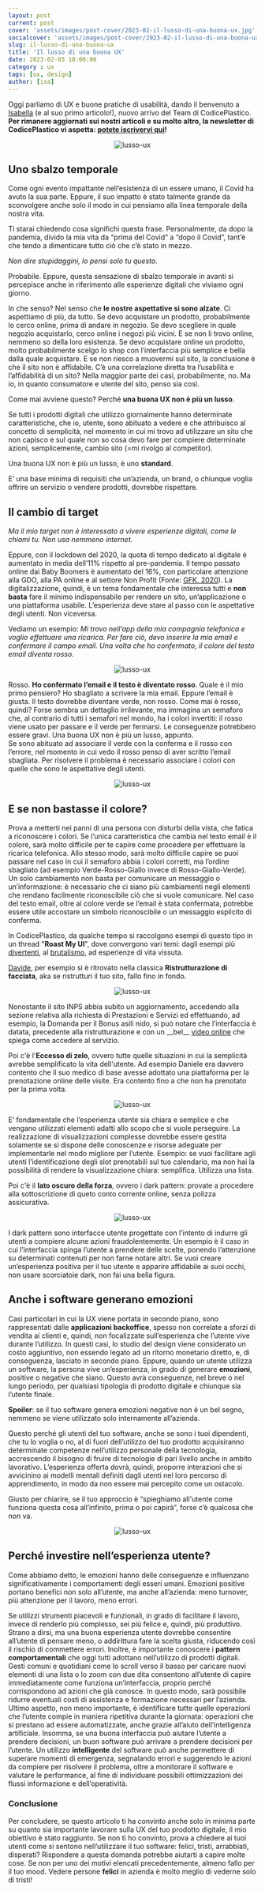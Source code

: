 ```yaml
---
layout: post
current: post
cover: 'assets/images/post-cover/2023-02-il-lusso-di-una-buona-ux.jpg'
socialcover: 'assets/images/post-cover/2023-02-il-lusso-di-una-buona-ux-s.jpg'
slug: il-lusso-di-una-buona-ux
title: 'Il lusso di una buona UX'
date: 2023-02-03 18:00:00
category : ux
tags: [ux, design]
author: [isa]
---
```

<div class="post-intro">Oggi parliamo di UX e buone pratiche di usabilità, dando il benvenuto a <a href="https://blog.codiceplastico.com/authors/isabella-bonora">Isabella</a> (e al suo primo articolo!), nuovo arrivo del Team di CodicePlastico.
<strong>Per rimanere aggiornati sui nostri articoli e su molto altro, la newsletter di CodicePlastico vi aspetta: <a href="http://eepurl.com/g3FY2T" target="_blank">potete iscrivervi qui</a>!</strong>
</div>


<figure style="text-align:center"><img src="/assets/images/post-content/lusso-ux/sbalzo-temporale.png" alt="lusso-ux" /></figure>

## Uno sbalzo temporale

Come ogni evento impattante nell’esistenza di un essere umano, il Covid ha avuto la sua parte. Eppure, il suo impatto è stato talmente grande da sconvolgere anche solo il modo in cui pensiamo alla linea temporale della nostra vita. 

Ti starai chiedendo cosa significhi questa frase. Personalmente, da dopo la pandemia, divido la mia vita da “prima del Covid” a “dopo il Covid”, tant’è che tendo a dimenticare tutto ciò che c’è stato in mezzo. 

<cite>Non dire stupidaggini, lo pensi solo tu questo.</cite>

Probabile. 
Eppure, questa sensazione di sbalzo temporale in avanti si percepisce anche in riferimento alle esperienze digitali che viviamo ogni giorno. 

In che senso? 
Nel senso che **le nostre aspettative si sono alzate**. Ci aspettiamo di più, da tutto. Se devo acquistare un prodotto, probabilmente lo cerco online, prima di andare in negozio. Se devo scegliere in quale negozio acquistarlo, cerco online i negozi più vicini. E se non li trovo online, nemmeno so della loro esistenza. Se devo acquistare online un prodotto, molto probabilmente scelgo lo shop con l’interfaccia più semplice e bella dalla quale acquistare. E se non riesco a muovermi sul sito, la conclusione è che il sito non è affidabile. 
C’è una correlazione diretta tra l’usabilità e l’affidabilità di un sito? Nella maggior parte dei casi, probabilmente, no. Ma io, in quanto consumatore e utente del sito, penso sia così.

Come mai avviene questo? Perché **una buona UX non è più un lusso**. 

Se tutti i prodotti digitali che utilizzo giornalmente hanno determinate caratteristiche, che io, utente, sono abituato a vedere e che attribuisco al concetto di semplicità, nel momento in cui mi trovo ad utilizzare un sito che non capisco e sul quale non so cosa devo fare per compiere determinate azioni, semplicemente, cambio sito (=mi rivolgo al competitor).

Una buona UX non è più un lusso, è uno **standard**.

E’ una base minima di requisiti che un’azienda, un brand, o chiunque voglia offrire un servizio o vendere prodotti, dovrebbe rispettare.



## Il cambio di target

<cite>Ma il mio target non è interessato a vivere esperienze digitali, come le chiami tu. Non usa nemmeno internet.</cite>

Eppure, con il lockdown del 2020, la quota di tempo dedicato al digitale è aumentato in media dell’11% rispetto al pre-pandemia. Il tempo passato online dai Baby Boomers è aumentato del 16%, con particolare attenzione alla GDO, alla PA online e al settore Non Profit (Fonte: [GFK, 2020](https://www.gfk.com/it/stampa/covid-19-come-le-diverse-generazioni-stanno-cambiando-lapproccio-al-digitale)).
La digitalizzazione, quindi, è un tema fondamentale che interessa tutti e **non basta** fare il minimo indispensabile per rendere un sito, un’applicazione o una piattaforma usabile. L’esperienza deve stare al passo con le aspettative degli utenti. Non viceversa.

Vediamo un esempio:
<i>Mi trovo nell’app della mia compagnia telefonica e voglio effettuare una ricarica. Per fare ciò, devo inserire la mia email e confermare il campo email. Una volta che ho confermato, il colore del testo email diventa rosso.</i>



<figure style="text-align:center"><img src="/assets/images/post-content/lusso-ux/ricarica.png" alt="lusso-ux" /></figure>

Rosso. **Ho confermato l’email e il testo è diventato rosso**. Quale è il mio primo pensiero? Ho sbagliato a scrivere la mia email. Eppure l’email è giusta. Il testo dovrebbe diventare verde, non rosso. Come mai è rosso, quindi?
Forse sembra un dettaglio irrilevante, ma immagina un semaforo che, al contrario di tutti i semafori nel mondo, ha i colori invertiti: il rosso viene usato per passare e il verde per fermarsi. Le conseguenze potrebbero essere gravi.
Una buona UX non è più un lusso, appunto. <br/>
Se sono abituato ad associare il verde con la conferma e il rosso con l’errore, nel momento in cui vedo il rosso penso di aver scritto l’email sbagliata. Per risolvere il problema è necessario associare i colori con quelle che sono le aspettative degli utenti.


<figure style="text-align:center"><img src="/assets/images/post-content/lusso-ux/label.png" alt="lusso-ux" /></figure>

## E se non bastasse il colore?

Prova a metterti nei panni di una persona con disturbi della vista, che fatica a riconoscere i colori. Se l’unica caratteristica che cambia nel testo email è il colore, sarà molto difficile per te capire come procedere per effettuare la ricarica telefonica. Allo stesso modo, sarà molto difficile capire se puoi passare nel caso in cui il semaforo abbia i colori corretti, ma l’ordine sbagliato (ad esempio Verde-Rosso-Giallo invece di Rosso-Giallo-Verde).
Un solo cambiamento non basta per comunicare un messaggio o un’informazione: è necessario che ci siano più cambiamenti negli elementi che rendano facilmente riconoscibile ciò che si vuole comunicare.
Nel caso del testo email, oltre al colore verde se l’email è stata confermata, potrebbe essere utile accostare un simbolo riconoscibile o un messaggio esplicito di conferma. 

In CodicePlastico, da qualche tempo si raccolgono esempi di questo tipo in un thread "__Roast My UI__", dove convergono vari temi: dagli esempi più <a href="https://www.reddit.com/r/CrappyDesign/" target="_blank">divertenti</a>, al <a href="https://brutalistwebsites.com/" target="_blank">brutalismo</a>, ad esperienze di vita vissuta.  

<a href="https://blog.codiceplastico.com/authors/davide-brognoli">Davide</a>, per esempio si è ritrovato nella classica  **Ristrutturazione di facciata**, aka se ristrutturi il tuo sito, fallo fino in fondo.
<figure style="text-align:center"><img src="/assets/images/post-content/lusso-ux/inps.png" alt="lusso-ux" /></figure>
Nonostante il sito INPS abbia subito un aggiornamento, accedendo alla sezione relativa alla richiesta di Prestazioni e Servizi ed effettuando, ad esempio, la Domanda per il Bonus asili nido, si può notare che l’interfaccia è datata, precedente alla ristrutturazione e con un __bel__ <a href="https://youtu.be/TbTT8XSNAEM?t=149" target="_blank">video online</a> che spiega come accedere al servizio.

Poi c'è l'**Eccesso di zelo**, ovvero tutte quelle situazioni in cui la semplicità avrebbe semplificato la vita dell'utente. Ad esempio Daniele era davvero contento che il suo medico di base avesse adottato una piattaforma per la prenotazione online delle visite. Era contento fino a che non ha prenotato per la prima volta.
<figure style="text-align:center"><img src="/assets/images/post-content/lusso-ux/visita.png" alt="lusso-ux" /></figure>
E’ fondamentale che l’esperienza utente sia chiara e semplice e che vengano utilizzati elementi adatti allo scopo che si vuole perseguire. La realizzazione di visualizzazioni complesse dovrebbe essere gestita solamente se si dispone delle conoscenze e risorse adeguate per implementarle nel modo migliore per l’utente. Esempio: se vuoi facilitare agli utenti l’identificazione degli slot prenotabili sul tuo calendario, ma non hai la possibilità di rendere la visualizzazione chiara: semplifica. Utilizza una lista.

Poi c'è il **lato oscuro della forza**, ovvero i dark pattern: provate a procedere alla sottoscrizione di queto conto corrente online, senza polizza assicurativa. 
<figure style="text-align:center"><img src="/assets/images/post-content/lusso-ux/polizza.png" alt="lusso-ux" /></figure>
I dark pattern sono interfacce utente progettate con l’intento di indurre gli utenti a compiere alcune azioni fraudolentemente. Un esempio è il caso in cui l’interfaccia spinga l’utente a prendere delle scelte, ponendo l’attenzione su determinati contenuti per non farne notare altri. Se vuoi creare un’esperienza positiva per il tuo utente e apparire affidabile ai suoi occhi, non usare scorciatoie dark, non fai una bella figura.



## Anche i software generano emozioni

Casi particolari in cui la UX viene portata in secondo piano, sono rappresentati dalle **applicazioni backoffice**, spesso non correlate a sforzi di vendita ai clienti e, quindi, non focalizzate sull’esperienza che l’utente vive durante l’utilizzo. In questi casi, lo studio del design viene considerato un costo aggiuntivo, non essendo legato ad un ritorno monetario diretto, e, di conseguenza, lasciato in secondo piano.
Eppure, quando un utente utilizza un software, la persona vive un’esperienza, in grado di generare **emozioni**, positive o negative che siano. Questo avrà conseguenze, nel breve o nel lungo periodo, per qualsiasi tipologia di prodotto digitale e chiunque sia l’utente finale.

**Spoiler**: se il tuo software genera emozioni negative non è un bel segno, nemmeno se viene utilizzato solo internamente all’azienda.

Questo perché gli utenti del tuo software, anche se sono i tuoi dipendenti, che tu lo voglia o no, al di fuori dell’utilizzo del tuo prodotto acquisiranno determinate competenze nell’utilizzo personale della tecnologia, accrescendo il bisogno di fruire di tecnologie di pari livello anche in ambito lavorativo. L’esperienza offerta dovrà, quindi, proporre interazioni che si avvicinino ai modelli mentali definiti dagli utenti nel loro percorso di apprendimento, in modo da non essere mai percepito come un ostacolo. 

Giusto per chiarire, se il tuo approccio è “spieghiamo all'utente come funziona questa cosa all’infinito, prima o poi capirà”, forse c’è qualcosa che non va.


<figure style="text-align:center"><img src="/assets/images/post-content/lusso-ux/rules.png" alt="lusso-ux" /></figure>

## Perché investire nell’esperienza utente?

Come abbiamo detto, le emozioni hanno delle conseguenze e influenzano significativamente i comportamenti degli esseri umani. Emozioni positive portano benefici non solo all’utente, ma anche all’azienda: meno turnover, più attenzione per il lavoro, meno errori.

Se utilizzi strumenti piacevoli e funzionali, in grado di facilitare il lavoro, invece di renderlo più complesso, sei più felice e, quindi, più produttivo. 
Strano a dirsi, ma una buona esperienza utente dovrebbe consentire all’utente di pensare meno, o addirittura fare la scelta giusta, riducendo così il rischio di commettere errori. Inoltre, è importante conoscere i **pattern comportamentali** che oggi tutti adottano nell’utilizzo di prodotti digitali. Gesti comuni e quotidiani come lo scroll verso il basso per caricare nuovi elementi di una lista  o lo zoom con due dita consentono all’utente di capire immediatamente come funziona un’interfaccia, proprio perché corrispondono ad azioni che già conosce. In questo modo, sarà possibile ridurre eventuali costi di assistenza e formazione necessari per l’azienda. 
Ultimo aspetto, non meno importante, è identificare tutte quelle operazioni che l’utente compie in maniera ripetitiva durante la giornata: operazioni che si prestano ad essere automatizzate, anche grazie all’aiuto dell’intelligenza artificiale. Insomma, se una buona interfaccia può aiutare l’utente a prendere decisioni, un buon software può arrivare a prendere decisioni per l’utente.
Un utilizzo **intelligente** del software può anche permettere di superare momenti di emergenza, segnalando errori e suggerendo le azioni da compiere per risolvere il problema, oltre a monitorare il software e valutare le performance, al fine di individuare possibili ottimizzazioni dei flussi informazione e dell’operatività.



### Conclusione

Per concludere, se questo articolo ti ha convinto anche solo in minima parte su quanto sia importante lavorare sulla UX del tuo prodotto digitale, il mio obiettivo è stato raggiunto. Se non ti ho convinto, prova a chiedere ai tuoi utenti come si sentono nell’utilizzare il tuo software: felici, tristi, arrabbiati, disperati? Rispondere a questa domanda potrebbe aiutarti a capire molte cose. Se non per uno dei motivi elencati precedentemente, almeno fallo per il tuo mood. Vedere persone **felici** in azienda è molto meglio di vederne solo di tristi!
